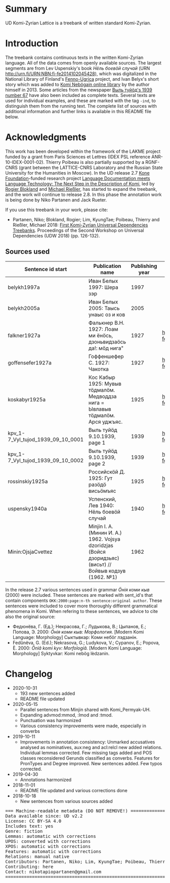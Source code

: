 # Summary

UD Komi-Zyrian Lattice is a treebank of written standard Komi-Zyrian. 

# Introduction

The treebank contains continuous texts in the written Komi-Zyrian language. All of the data comes from openly available sources. The largest segments are from Lev Uspenskiy's book *Нёль боевӧй случай* (URN http://urn.fi/URN:NBN:fi-fe2014102045428), which was digitalized in the National Library of Finland's [Fenno-Ugrica](https://fennougrica.kansalliskirjasto.fi/) project, and Ivan Belyx's short story which was added to [Komi Nebögain online library](http://komikyv.org) by the author himself in 2013. Some articles from the newspaper [Выль туйӧд's 1939 number 67](http://urn.fi/URN:NBN:fi-fe201802013020) have also been included as complete texts. Several texts are used for individual examples, and these are marked with the tag `-ind`, to distinguish them from the running text. The complete list of sources with additional information and further links is available in this README file below.

# Acknowledgments

This work has been developed within the framework of the LAKME project funded by a grant from Paris Sciences et Lettres (IDEX PSL reference ANR-10-IDEX-0001-02). Thierry Poibeau is also partially supported by a RGNF-CNRS (grant between the LATTICE-CNRS Laboratory and the Russian State University for the Humanities in Moscow). In the UD release 2.7 [Kone Foundation](https://koneensaatio.fi/en/)-funded research project [Language Documentation meets Language Technology: The Next Step in the Description of Komi](langdoc.github.io/IKDP-2), led by [Rogier Blokland](https://katalog.uu.se/profile/?id=N14-1060) and [Michael Rießler](https://uefconnect.uef.fi/en/person/michael.riesler/), has started to expand the treebank, and the work will continue to release 2.8. In this phase the annotation work is being done by Niko Partanen and Jack Rueter.

If you use this treebank in your work, please cite:

- Partanen, Niko; Blokland, Rogier; Lim, KyungTae; Poibeau, Thierry and Rießler, Michael 2018: [First Komi-Zyrian Universal Dependencies Treebanks](http://universaldependencies.org/udw18/PDFs/28_Paper.pdf). Proceedings of the Second Workshop on Universal Dependencies (UDW 2018) (pp. 126-132).

## Sources used

| Sentence id start | Publication name | Publishing year | Link to Fenno-Ugrica | Link to Komi Nebögain | 
|-------------------------------------------------------------------------------|---------------------------------------------------------------------------------|------------------------------------------|--------------------------------------------------------------|-----------------------------------------------------------------------------------------------------------------------------------------------| 
| belykh1997a | Иван Белых 1997: Шера зэр | 1997 | | http://komikyv.org/kpv/content/шера-зэр | 
| belykh2005a | Иван Белых 2005: Таысь унаыс оз и ков | 2005 | | http://komikyv.org/kpv/node/26865 | 
| falkner1927a | Фалькнер В.Н. 1927: Лоам ми ёнӧсь, дзоньвидзаӧсь да!: мӧд нига" | 1927 | http://urn.fi/URN:NBN:fi-fe2014102045431 | http://komikyv.org/kpv/contents/loam-mi-yonos-dzonvidzaos-da | |
| goffensefer1927a | Гоффеншефер С. 1927: Чакотка | 1927 | http://urn.fi/URN:NBN:fi-fe201604159701 | http://komikyv.org/kpv/contents/chahotka |  
| koskabyr1925a | Кос Кабыр 1925: Мувыв тӧдмалӧм. Медводдза нига = Ывлавыв тӧдмалӧм. Арся уджъяс. | 1925 | http://urn.fi/URN:NBN:fi-fe2014070132058 | http://komikyv.org/kpv/contents/yvlavyv-todmalom-1 | 
| kpv_1-7_Vyl_tujod_1939_09_10_0001 | Выль туйӧд 9.10.1939, page 1 | 1939 | http://urn.fi/URN:NBN:fi-fe201802013020 | | | 
| kpv_1-7_Vyl_tujod_1939_09_10_0002 | Выль туйӧд 9.10.1939, page 2 | 1939 | http://urn.fi/URN:NBN:fi-fe201802013020 | | | 
| rossinskiy1925a | Российскӧй Д. 1925: Гут разӧдӧ висьӧмъяс | 1925 | http://urn.fi/URN:NBN:fi-fe2014070332096 | http://komikyv.org/kpv/content/гут-разӧдӧ-висьӧмъяс | 
| uspensky1940a | Успенский, Лев 1940: Нёль боевӧй случай | 1940 | http://urn.fi/URN:NBN:fi-fe2014102045428 | | | 
| Minin:OjsjaCvettez | Minjin I. A. (Минин И. А.) 1962. Vojsya dzoridzjas (Войся дзоридзьяс) (висьт) // Войвыв кодзув (1962. №1) | 1962 | | http://komikyv.org/kpv/node/31062 |

In the release 2.7 various sentences used in grammar *Ӧнія коми кыв* (2000) were included. These sentences are marked with sent_id's that contain components `OKK:2000:page:n-th sentence:original author`. These sentences were included to cover more thoroughly different grammatical phenomena in Komi. When refering to these sentences, we advice to cite also the original source:

- Федюнёва, Г. (Ед.); Некрасова, Г.; Лудыкова, В.; Цыпанов, Е.; Попова, Э. 2000: *Ӧнія коми кыв: Морфология.* [Modern Komi Language: Morphology] Сыктывкар: Коми небӧг лэдзанін. 
- Fedûnëva, G. (Ed.); Nekrasova, G.; Ludykova, V.; Cypanov, E.; Popova, È. 2000: *Ӧnìâ komi kyv: Morfologiâ.* [Modern Komi Language: Morphology] Syktyvkar: Komi nebӧg lèdzanіn. 


# Changelog

- 2020-10-31
  - 193 new sentences added
  - README file updated
- 2020-05-15
  - Parallel sentences from Minjin shared with Komi_Permyak-UH.
  - Expanding advmod:mmod, :lmod and :tmod.
  - Punctuation was harmonized
  - Various consistency improvements were made, especially in converbs
- 2019-10-11
  - Improvements in annotation consistency: Unmarked accusatives analysed as nominatives, aux:neg and acl:relcl new added relations. Individual lemmas corrected. Few missing tags added and POS classes reconsidered Gerunds classified as converbs. Features for PronTypes and Degree improved. New sentences added. Few typos corrected.
- 2019-04-30
    - Annotations harmonized
- 2018-11-01
  - README file updated and various corrections done
- 2018-10-18
  - New sentences from various sources added

<pre>
=== Machine-readable metadata (DO NOT REMOVE!) ================================
Data available since: UD v2.2
License: CC BY-SA 4.0
Includes text: yes
Genre: fiction
Lemmas:	automatic with corrections
UPOS: converted with corrections
XPOS: automatic with corrections
Features: automatic with corrections
Relations: manual native
Contributors: Partanen, Niko; Lim, KyungTae; Poibeau, Thierry; Rueter, Jack
Contributing: here
Contact: nikotapiopartanen@gmail.com
===============================================================================
</pre>
